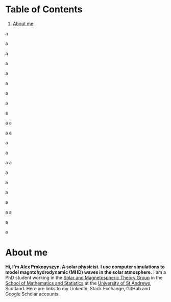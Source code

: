 # Table of Contents
1. [About me](#about_me)

a

a

a

a

a


a

a

a

a

a
a

a
a

a

a

a
a


a

a

a


a

a
a


a


a

# About me

**Hi, I'm Alex Prokopyszyn. A solar physicist. I use computer simulations to model magntohydrodynamic (MHD) waves in the solar atmosphere.** I am a PhD student working in the [Solar and Magnetospheric Theory Group](http://www-solar.mcs.st-and.ac.uk/) in the [School of Mathematics and Statistics](https://www.st-andrews.ac.uk/mathematics-statistics/) at the [University of St Andrews](https://www.st-andrews.ac.uk/), Scotland. Here are links to my LinkedIn, Stack Exchange, GitHub and Google Scholar accounts.
